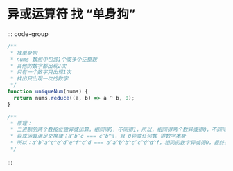 # 异或运算符 找 “单身狗”

<article-info/>

::: code-group

```js
/**
 * 找单身狗
 * nums 数组中包含1个或多个正整数
 * 其他的数字都出现2次
 * 只有一个数字只出现1次
 * 找出只出现一次的数字
 */
function uniqueNum(nums) {
  return nums.reduce((a, b) => a ^ b, 0);
}

/**
 * 原理：
 * 二进制的两个数按位做异或运算，相同得0，不同得1，所以，相同得两个数异或得0，不同得1
 * 异或运算满足交换律：a^b^c === c^b^a，且 0异或任何数 得数字本身
 * 所以：a^b^a^c^e^d^e^f^c^d === a^a^b^b^c^c^d^d^f，相同的数字异或得0，最终只留单独一个数字
 */
```

:::

